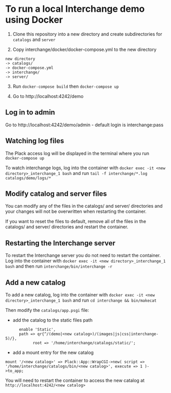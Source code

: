 # To run a local Interchange demo using Docker

1. Clone this repository into a new directory and create subdirectories for `catalogs` and `server`

2. Copy interchange/docker/docker-compose.yml to the new directory

```
new directory
-> catalogs/
-> docker-compose.yml
-> interchange/
-> server/
```

3. Run `docker-compose build` then `docker-compose up`

4. Go to http://localhost:4242/demo

## Log in to admin

Go to http://localhost:4242/demo/admin - default login is interchange:pass

## Watching log files

The Plack access log will be displayed in the terminal where you run `docker-compose up`

To watch interchange logs, log into the container with `docker exec -it <new directory>_interchange_1 bash` and run `tail -f interchange/*.log catalogs/demo/logs/*`

## Modify catalog and server files

You can modify any of the files in the catalogs/ and server/ directories and your changes will not be overwritten when restarting the container.

If you want to reset the files to default, remove all of the files in the catalogs/ and server/ directories and restart the container.

## Restarting the Interchange server

To restart the Interchange server you do not need to restart the container. Log into the container with `docker exec -it <new directory>_interchange_1 bash` and then run `interchange/bin/interchange -r`

## Add a new catalog

To add a new catalog, log into the container with `docker exec -it <new directory>_interchange_1 bash` and run `cd interchange && bin/makecat`

Then modify the `catalogs/app.psgi` file:
* add the catalog to the static files path
```
      enable 'Static',
      path => qr{^/(demo|<new catalog>)/(images|js|css|interchange-5)/},
            root => '/home/interchange/catalogs/static/';
```
* add a mount entry for the new catalog
```
mount '/<new catalog>' => Plack::App::WrapCGI->new( script => '/home/interchange/catalogs/bin/<new catalog>', execute => 1 )->to_app;
```

You will need to restart the container to access the new catalog at `http://localhost:4242/<new catalog>`

